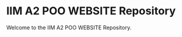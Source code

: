IIM A2 POO WEBSITE Repository
=============================

Welcome to the IIM A2 POO WEBSITE Repository.